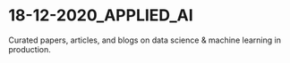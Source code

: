 # 18-12-2020_APPLIED_AI
Curated papers, articles, and blogs on data science &amp; machine learning in production.
